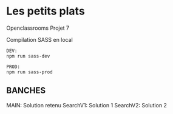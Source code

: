 # Les petits plats

Openclassrooms Projet 7

Compilation SASS en local

```
DEV:
npm run sass-dev

PROD:
npm run sass-prod
```

## BANCHES

MAIN: Solution retenu
SearchV1: Solution 1
SearchV2: Solution 2
